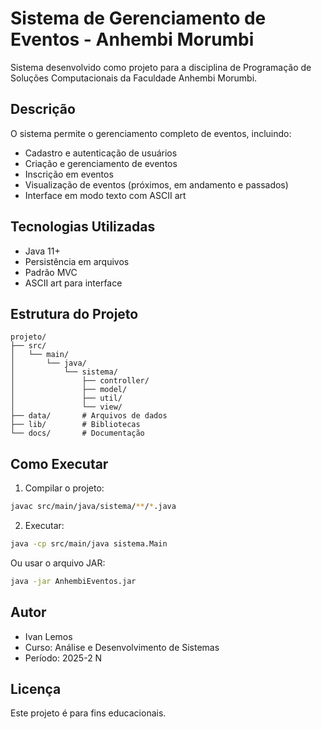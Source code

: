 # Sistema de Gerenciamento de Eventos - Anhembi Morumbi

Sistema desenvolvido como projeto para a disciplina de Programação de Soluções Computacionais da Faculdade Anhembi Morumbi.

## Descrição

O sistema permite o gerenciamento completo de eventos, incluindo:
- Cadastro e autenticação de usuários
- Criação e gerenciamento de eventos
- Inscrição em eventos
- Visualização de eventos (próximos, em andamento e passados)
- Interface em modo texto com ASCII art

## Tecnologias Utilizadas

- Java 11+
- Persistência em arquivos
- Padrão MVC
- ASCII art para interface

## Estrutura do Projeto

```
projeto/
├── src/
│   └── main/
│       └── java/
│           └── sistema/
│               ├── controller/
│               ├── model/
│               ├── util/
│               └── view/
├── data/       # Arquivos de dados
├── lib/        # Bibliotecas
└── docs/       # Documentação
```

## Como Executar

1. Compilar o projeto:
```bash
javac src/main/java/sistema/**/*.java
```

2. Executar:
```bash
java -cp src/main/java sistema.Main
```

Ou usar o arquivo JAR:
```bash
java -jar AnhembiEventos.jar
```

## Autor

- Ivan Lemos
- Curso: Análise e Desenvolvimento de Sistemas
- Período: 2025-2 N

## Licença

Este projeto é para fins educacionais.
